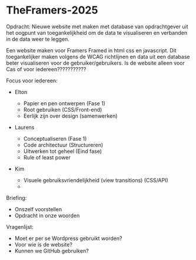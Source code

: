 # TheFramers-2025

Opdracht:
Nieuwe website met maken met database van opdrachtgever uit het oogpunt van toegankelijkheid om de data te visualiseren en verbanden in de data weer te leggen.

Een website maken voor Framers Framed in html css en javascript. Dit toegankelijker maken volgens de WCAG richtlijnen en data uit een database beter visualiseren voor de gebruiker/gebruikers. Is de website alleen voor Cas of voor iedereen???????????



Focus voor iedereen:
- Elton
    - Papier en pen ontwerpen (Fase 1)
    - Root gebruiken (CSS/Front-end)
    - Eerlijk zijn over design (samenwerken)

- Laurens
    - Conceptualiseren (Fase 1)
    - Code architectuur (Structureren)
    - Uitwerken tot geheel (Eind fase)
    - Rule of least power 

- Kim
    - Visuele gebruiksvriendelijkheid (view transitions) (CSS/API)
    - 


Briefing:
- Onszelf voorstellen
- Opdracht in onze woorden

Vragenlijst:
- Moet er per se Wordpress gebruikt worden?
- Voor wie is de website?
- Kunnen we GitHub gebruiken?
